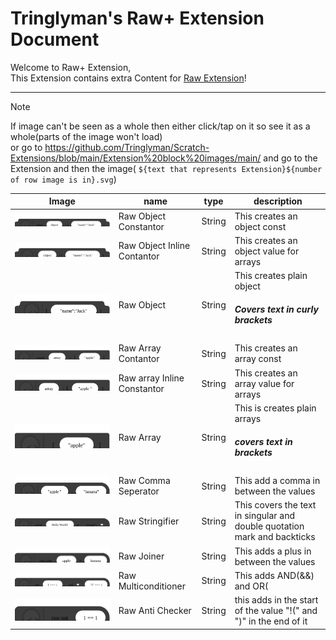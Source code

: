 # Tringlyman's Raw+ Extension Document


Welcome to Raw+ Extension,\
This Extension contains extra Content for [Raw Extension](https://github.com/Tringlyman/Scratch-Extensions/blob/170d8896d88016dbfab91d6a0f67ded04c0a3bf0/Docs/Tringlyman's%20Raw%20Extensions/TringlymTringlyan_s_Raw_Extension.js.md)!

---
>[!NOTE]
>If image can't be seen as a whole then either click/tap on it so see it as a whole(parts of the image won't load)\
>or go to https://github.com/Tringlyman/Scratch-Extensions/blob/main/Extension%20block%20images/main/ and go to the Extension and then the image( `${text that represents Extension}${number of row image is in}.svg`)


|Image|name|type|description|
|---|---|---|---|
|![raw+1.svg](https://github.com/Tringlyman/Scratch-Extensions/blob/170d8896d88016dbfab91d6a0f67ded04c0a3bf0/Extension%20block%20images/main/Raw%20Extension/Raw%2B%20Extension/raw%2B1.svg)|Raw Object Constantor|String|This creates an object const|
|![raw+2.svg](https://github.com/Tringlyman/Scratch-Extensions/blob/170d8896d88016dbfab91d6a0f67ded04c0a3bf0/Extension%20block%20images/main/Raw%20Extension/Raw%2B%20Extension/raw%2B2.svg)|Raw Object Inline Contantor|String|This creates an object value for arrays|
|![raw+3.svg](https://github.com/Tringlyman/Scratch-Extensions/blob/170d8896d88016dbfab91d6a0f67ded04c0a3bf0/Extension%20block%20images/main/Raw%20Extension/Raw%2B%20Extension/raw%2B3.svg)|Raw Object|String|This creates plain object<br><h5>Covers text in curly brackets</h5>|
|![raw+4.svg](https://github.com/Tringlyman/Scratch-Extensions/blob/170d8896d88016dbfab91d6a0f67ded04c0a3bf0/Extension%20block%20images/main/Raw%20Extension/Raw%2B%20Extension/raw%2B4.svg)|Raw Array Contantor|String|This creates an array const|
|![raw+5.svg](https://github.com/Tringlyman/Scratch-Extensions/blob/170d8896d88016dbfab91d6a0f67ded04c0a3bf0/Extension%20block%20images/main/Raw%20Extension/Raw%2B%20Extension/raw%2B5.svg)|Raw array Inline Constantor|String|This creates an array value for arrays|
|![raw+6.svg](https://github.com/Tringlyman/Scratch-Extensions/blob/170d8896d88016dbfab91d6a0f67ded04c0a3bf0/Extension%20block%20images/main/Raw%20Extension/Raw%2B%20Extension/raw%2B6.svg)|Raw Array|String|This is creates plain arrays<br><h5>covers text in brackets</h5>|
|![raw+7.svg](https://github.com/Tringlyman/Scratch-Extensions/blob/170d8896d88016dbfab91d6a0f67ded04c0a3bf0/Extension%20block%20images/main/Raw%20Extension/Raw%2B%20Extension/raw%2B7.svg)|Raw Comma Seperator|String|This add a comma in between the values|
|![raw+8.svg](https://github.com/Tringlyman/Scratch-Extensions/blob/170d8896d88016dbfab91d6a0f67ded04c0a3bf0/Extension%20block%20images/main/Raw%20Extension/Raw%2B%20Extension/raw%2B8.svg)|Raw Stringifier|String|This covers the text in singular and double quotation mark and backticks|
|![raw+9.svg](https://github.com/Tringlyman/Scratch-Extensions/blob/170d8896d88016dbfab91d6a0f67ded04c0a3bf0/Extension%20block%20images/main/Raw%20Extension/Raw%2B%20Extension/raw%2B9.svg)|Raw Joiner|String|This adds a plus in between the values|
|![raw+10.svg](https://github.com/Tringlyman/Scratch-Extensions/blob/170d8896d88016dbfab91d6a0f67ded04c0a3bf0/Extension%20block%20images/main/Raw%20Extension/Raw%2B%20Extension/raw%2B10.svg)|Raw Multiconditioner|String|This adds AND(&&) and OR(||) in between the values|
|![raw+11.svg](https://github.com/Tringlyman/Scratch-Extensions/blob/170d8896d88016dbfab91d6a0f67ded04c0a3bf0/Extension%20block%20images/main/Raw%20Extension/Raw%2B%20Extension/raw%2B11.svg)|Raw Anti Checker|String|this adds in the start of the value "!(" and ")" in the end of it|
